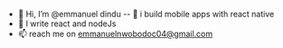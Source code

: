 - 👋 Hi, I’m @emmanuel dindu
-- 👀 i build mobile apps with react native
- 🌱 I write react and nodeJs
- 📫 reach me on emmanuelnwobodoc04@gmail.com

<!---
emmanueldindu/emmanueldindu is a ✨ special ✨ repository because its `README.md` (this file) appears on your GitHub profile.
You can click the Preview link to take a look at your changes.
--->
